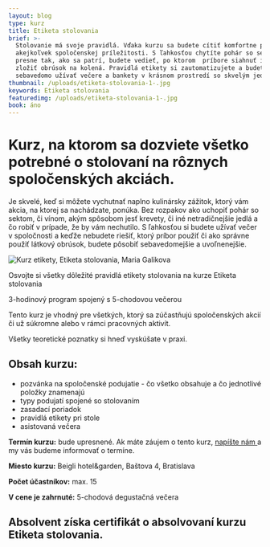 ```yaml
---
layout: blog
type: kurz
title: Etiketa stolovania
brief: >-
  Stolovanie má svoje pravidlá. Vďaka kurzu sa budete cítiť komfortne pri
  akejkoľvek spoločenskej príležitosti. S ľahkosťou chytíte pohár so sektom
  presne tak, ako sa patrí, budete vedieť, po ktorom  príbore siahnuť i ako
  zložiť obrúsok na kolená. Pravidlá etikety si zautomatizujete a budete si
  sebavedomo užívať večere a bankety v krásnom prostredí so skvelým jedlom.
thumbnail: /uploads/etiketa-stolovania-1-.jpg
keywords: Etiketa stolovania
featuredimg: /uploads/etiketa-stolovania-1-.jpg
book: áno
---
```

# Kurz, na ktorom sa dozviete všetko potrebné o stolovaní na rôznych spoločenských akciách.

Je skvelé, keď si môžete vychutnať naplno kulinársky zážitok, ktorý vám akcia, na ktorej sa nachádzate, ponúka. Bez rozpakov ako uchopiť pohár so sektom, či vínom, akým spôsobom jesť krevety, či iné netradičnejšie jedlá a čo robiť v prípade, že by vám nechutilo. S ľahkosťou si budete užívať večer v spoločnosti a keďže nebudete riešiť, ktorý príbor použiť či ako správne použiť látkový obrúsok, budete pôsobiť sebavedomejšie a uvoľnenejšie. 

![Kurz etikety, Etiketa stolovania, Maria Galikova](/uploads/etiketa-stolovania-1-.jpg)

Osvojte si všetky dôležité pravidlá etikety stolovania na kurze Etiketa stolovania

3-hodinový program spojený s 5-chodovou večerou

Tento kurz je vhodný pre všetkých, ktorý sa zúčastňujú spoločenských akcií či už súkromne alebo v rámci pracovných aktivít.

Všetky teoretické poznatky si hneď vyskúšate v praxi. 

## Obsah kurzu:

* pozvánka na spoločenské podujatie - čo všetko obsahuje a čo jednotlivé položky znamenajú
* typy podujatí spojené so stolovaním
* zasadací poriadok
* pravidlá etikety pri stole
* asistovaná večera 

**Termín kurzu:** bude upresnené. Ak máte záujem o tento kurz, [napíšte nám ](https://www.mariagalikova.sk/kontakt/)a my vás budeme informovať o termíne.

**Miesto kurzu:** Beigli hotel&garden, Baštova 4, Bratislava

**Počet účastníkov:** max. 15

**V cene je zahrnuté:** 5-chodová degustačná večera

## **Absolvent získa certifikát o absolvovaní kurzu Etiketa stolovania.**
